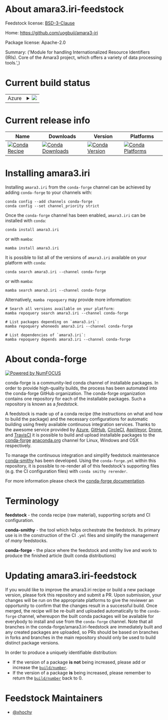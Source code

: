 About amara3.iri-feedstock
==========================

Feedstock license: [BSD-3-Clause](https://github.com/conda-forge/amara3.iri-feedstock/blob/main/LICENSE.txt)

Home: https://github.com/uogbuji/amara3-iri

Package license: Apache-2.0

Summary: ('Module for handling Internationalized Resource Identifiers (IRIs). Core of the Amara3 project, which offers a variety of data processing tools.',)

Current build status
====================


<table>
    
  <tr>
    <td>Azure</td>
    <td>
      <details>
        <summary>
          <a href="https://dev.azure.com/conda-forge/feedstock-builds/_build/latest?definitionId=22267&branchName=main">
            <img src="https://dev.azure.com/conda-forge/feedstock-builds/_apis/build/status/amara3.iri-feedstock?branchName=main">
          </a>
        </summary>
        <table>
          <thead><tr><th>Variant</th><th>Status</th></tr></thead>
          <tbody><tr>
              <td>linux_64_python3.10.____cpython</td>
              <td>
                <a href="https://dev.azure.com/conda-forge/feedstock-builds/_build/latest?definitionId=22267&branchName=main">
                  <img src="https://dev.azure.com/conda-forge/feedstock-builds/_apis/build/status/amara3.iri-feedstock?branchName=main&jobName=linux&configuration=linux%20linux_64_python3.10.____cpython" alt="variant">
                </a>
              </td>
            </tr><tr>
              <td>linux_64_python3.11.____cpython</td>
              <td>
                <a href="https://dev.azure.com/conda-forge/feedstock-builds/_build/latest?definitionId=22267&branchName=main">
                  <img src="https://dev.azure.com/conda-forge/feedstock-builds/_apis/build/status/amara3.iri-feedstock?branchName=main&jobName=linux&configuration=linux%20linux_64_python3.11.____cpython" alt="variant">
                </a>
              </td>
            </tr><tr>
              <td>linux_64_python3.8.____cpython</td>
              <td>
                <a href="https://dev.azure.com/conda-forge/feedstock-builds/_build/latest?definitionId=22267&branchName=main">
                  <img src="https://dev.azure.com/conda-forge/feedstock-builds/_apis/build/status/amara3.iri-feedstock?branchName=main&jobName=linux&configuration=linux%20linux_64_python3.8.____cpython" alt="variant">
                </a>
              </td>
            </tr><tr>
              <td>linux_64_python3.9.____cpython</td>
              <td>
                <a href="https://dev.azure.com/conda-forge/feedstock-builds/_build/latest?definitionId=22267&branchName=main">
                  <img src="https://dev.azure.com/conda-forge/feedstock-builds/_apis/build/status/amara3.iri-feedstock?branchName=main&jobName=linux&configuration=linux%20linux_64_python3.9.____cpython" alt="variant">
                </a>
              </td>
            </tr><tr>
              <td>osx_64_python3.10.____cpython</td>
              <td>
                <a href="https://dev.azure.com/conda-forge/feedstock-builds/_build/latest?definitionId=22267&branchName=main">
                  <img src="https://dev.azure.com/conda-forge/feedstock-builds/_apis/build/status/amara3.iri-feedstock?branchName=main&jobName=osx&configuration=osx%20osx_64_python3.10.____cpython" alt="variant">
                </a>
              </td>
            </tr><tr>
              <td>osx_64_python3.11.____cpython</td>
              <td>
                <a href="https://dev.azure.com/conda-forge/feedstock-builds/_build/latest?definitionId=22267&branchName=main">
                  <img src="https://dev.azure.com/conda-forge/feedstock-builds/_apis/build/status/amara3.iri-feedstock?branchName=main&jobName=osx&configuration=osx%20osx_64_python3.11.____cpython" alt="variant">
                </a>
              </td>
            </tr><tr>
              <td>osx_64_python3.8.____cpython</td>
              <td>
                <a href="https://dev.azure.com/conda-forge/feedstock-builds/_build/latest?definitionId=22267&branchName=main">
                  <img src="https://dev.azure.com/conda-forge/feedstock-builds/_apis/build/status/amara3.iri-feedstock?branchName=main&jobName=osx&configuration=osx%20osx_64_python3.8.____cpython" alt="variant">
                </a>
              </td>
            </tr><tr>
              <td>osx_64_python3.9.____cpython</td>
              <td>
                <a href="https://dev.azure.com/conda-forge/feedstock-builds/_build/latest?definitionId=22267&branchName=main">
                  <img src="https://dev.azure.com/conda-forge/feedstock-builds/_apis/build/status/amara3.iri-feedstock?branchName=main&jobName=osx&configuration=osx%20osx_64_python3.9.____cpython" alt="variant">
                </a>
              </td>
            </tr><tr>
              <td>win_64_python3.10.____cpython</td>
              <td>
                <a href="https://dev.azure.com/conda-forge/feedstock-builds/_build/latest?definitionId=22267&branchName=main">
                  <img src="https://dev.azure.com/conda-forge/feedstock-builds/_apis/build/status/amara3.iri-feedstock?branchName=main&jobName=win&configuration=win%20win_64_python3.10.____cpython" alt="variant">
                </a>
              </td>
            </tr><tr>
              <td>win_64_python3.11.____cpython</td>
              <td>
                <a href="https://dev.azure.com/conda-forge/feedstock-builds/_build/latest?definitionId=22267&branchName=main">
                  <img src="https://dev.azure.com/conda-forge/feedstock-builds/_apis/build/status/amara3.iri-feedstock?branchName=main&jobName=win&configuration=win%20win_64_python3.11.____cpython" alt="variant">
                </a>
              </td>
            </tr><tr>
              <td>win_64_python3.8.____cpython</td>
              <td>
                <a href="https://dev.azure.com/conda-forge/feedstock-builds/_build/latest?definitionId=22267&branchName=main">
                  <img src="https://dev.azure.com/conda-forge/feedstock-builds/_apis/build/status/amara3.iri-feedstock?branchName=main&jobName=win&configuration=win%20win_64_python3.8.____cpython" alt="variant">
                </a>
              </td>
            </tr><tr>
              <td>win_64_python3.9.____cpython</td>
              <td>
                <a href="https://dev.azure.com/conda-forge/feedstock-builds/_build/latest?definitionId=22267&branchName=main">
                  <img src="https://dev.azure.com/conda-forge/feedstock-builds/_apis/build/status/amara3.iri-feedstock?branchName=main&jobName=win&configuration=win%20win_64_python3.9.____cpython" alt="variant">
                </a>
              </td>
            </tr>
          </tbody>
        </table>
      </details>
    </td>
  </tr>
</table>

Current release info
====================

| Name | Downloads | Version | Platforms |
| --- | --- | --- | --- |
| [![Conda Recipe](https://img.shields.io/badge/recipe-amara3.iri-green.svg)](https://anaconda.org/conda-forge/amara3.iri) | [![Conda Downloads](https://img.shields.io/conda/dn/conda-forge/amara3.iri.svg)](https://anaconda.org/conda-forge/amara3.iri) | [![Conda Version](https://img.shields.io/conda/vn/conda-forge/amara3.iri.svg)](https://anaconda.org/conda-forge/amara3.iri) | [![Conda Platforms](https://img.shields.io/conda/pn/conda-forge/amara3.iri.svg)](https://anaconda.org/conda-forge/amara3.iri) |

Installing amara3.iri
=====================

Installing `amara3.iri` from the `conda-forge` channel can be achieved by adding `conda-forge` to your channels with:

```
conda config --add channels conda-forge
conda config --set channel_priority strict
```

Once the `conda-forge` channel has been enabled, `amara3.iri` can be installed with `conda`:

```
conda install amara3.iri
```

or with `mamba`:

```
mamba install amara3.iri
```

It is possible to list all of the versions of `amara3.iri` available on your platform with `conda`:

```
conda search amara3.iri --channel conda-forge
```

or with `mamba`:

```
mamba search amara3.iri --channel conda-forge
```

Alternatively, `mamba repoquery` may provide more information:

```
# Search all versions available on your platform:
mamba repoquery search amara3.iri --channel conda-forge

# List packages depending on `amara3.iri`:
mamba repoquery whoneeds amara3.iri --channel conda-forge

# List dependencies of `amara3.iri`:
mamba repoquery depends amara3.iri --channel conda-forge
```


About conda-forge
=================

[![Powered by
NumFOCUS](https://img.shields.io/badge/powered%20by-NumFOCUS-orange.svg?style=flat&colorA=E1523D&colorB=007D8A)](https://numfocus.org)

conda-forge is a community-led conda channel of installable packages.
In order to provide high-quality builds, the process has been automated into the
conda-forge GitHub organization. The conda-forge organization contains one repository
for each of the installable packages. Such a repository is known as a *feedstock*.

A feedstock is made up of a conda recipe (the instructions on what and how to build
the package) and the necessary configurations for automatic building using freely
available continuous integration services. Thanks to the awesome service provided by
[Azure](https://azure.microsoft.com/en-us/services/devops/), [GitHub](https://github.com/),
[CircleCI](https://circleci.com/), [AppVeyor](https://www.appveyor.com/),
[Drone](https://cloud.drone.io/welcome), and [TravisCI](https://travis-ci.com/)
it is possible to build and upload installable packages to the
[conda-forge](https://anaconda.org/conda-forge) [anaconda.org](https://anaconda.org/)
channel for Linux, Windows and OSX respectively.

To manage the continuous integration and simplify feedstock maintenance
[conda-smithy](https://github.com/conda-forge/conda-smithy) has been developed.
Using the ``conda-forge.yml`` within this repository, it is possible to re-render all of
this feedstock's supporting files (e.g. the CI configuration files) with ``conda smithy rerender``.

For more information please check the [conda-forge documentation](https://conda-forge.org/docs/).

Terminology
===========

**feedstock** - the conda recipe (raw material), supporting scripts and CI configuration.

**conda-smithy** - the tool which helps orchestrate the feedstock.
                   Its primary use is in the construction of the CI ``.yml`` files
                   and simplify the management of *many* feedstocks.

**conda-forge** - the place where the feedstock and smithy live and work to
                  produce the finished article (built conda distributions)


Updating amara3.iri-feedstock
=============================

If you would like to improve the amara3.iri recipe or build a new
package version, please fork this repository and submit a PR. Upon submission,
your changes will be run on the appropriate platforms to give the reviewer an
opportunity to confirm that the changes result in a successful build. Once
merged, the recipe will be re-built and uploaded automatically to the
`conda-forge` channel, whereupon the built conda packages will be available for
everybody to install and use from the `conda-forge` channel.
Note that all branches in the conda-forge/amara3.iri-feedstock are
immediately built and any created packages are uploaded, so PRs should be based
on branches in forks and branches in the main repository should only be used to
build distinct package versions.

In order to produce a uniquely identifiable distribution:
 * If the version of a package **is not** being increased, please add or increase
   the [``build/number``](https://docs.conda.io/projects/conda-build/en/latest/resources/define-metadata.html#build-number-and-string).
 * If the version of a package **is** being increased, please remember to return
   the [``build/number``](https://docs.conda.io/projects/conda-build/en/latest/resources/define-metadata.html#build-number-and-string)
   back to 0.

Feedstock Maintainers
=====================

* [@xhochy](https://github.com/xhochy/)

